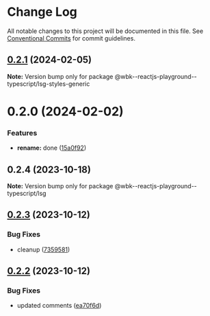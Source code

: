# Change Log

All notable changes to this project will be documented in this file.
See [Conventional Commits](https://conventionalcommits.org) for commit guidelines.

## [0.2.1](https://github.com/paulAlexSerban/wbk--reactjs-playground--typescript/compare/@wbk--reactjs-playground--typescript/lsg-styles-generic@0.2.0...@wbk--reactjs-playground--typescript/lsg-styles-generic@0.2.1) (2024-02-05)

**Note:** Version bump only for package @wbk--reactjs-playground--typescript/lsg-styles-generic

# 0.2.0 (2024-02-02)

### Features

-   **rename:** done ([15a0f92](https://github.com/paulAlexSerban/wbk--reactjs-playground--typescript/commit/15a0f92f47690da6021269d43d7489cb72cdc514))

## 0.2.4 (2023-10-18)

**Note:** Version bump only for package @wbk--reactjs-playground--typescript/lsg

## [0.2.3](https://github.com/paulAlexSerban/wbk--reactjs-playground--typescript/compare/@wbk--reactjs-playground--typescript/lsg@0.2.2...@wbk--reactjs-playground--typescript/lsg@0.2.3) (2023-10-12)

### Bug Fixes

-   cleanup ([7359581](https://github.com/paulAlexSerban/wbk--reactjs-playground--typescript/commit/735958170f11f71fccdae07f851dce5aa62f477a))

## [0.2.2](https://github.com/paulAlexSerban/wbk--reactjs-playground--typescript/compare/@wbk--reactjs-playground--typescript/lsg@0.2.1...@wbk--reactjs-playground--typescript/lsg@0.2.2) (2023-10-12)

### Bug Fixes

-   updated comments ([ea70f6d](https://github.com/paulAlexSerban/wbk--reactjs-playground--typescript/commit/ea70f6d7acd23748d9dac8b44fe7d12f492febd8))
